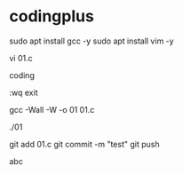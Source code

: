 # codingplus

sudo apt install gcc -y
sudo apt install vim -y

vi 01.c

coding

:wq exit

gcc -Wall -W -o 01 01.c

./01

git add 01.c
git commit -m "test"
git push

abc
